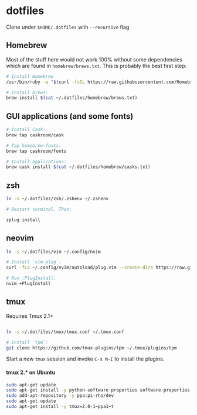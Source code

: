 # dotfiles

Clone under `$HOME/.dotfiles` with `--recursive` flag


## Homebrew

Most of the stuff here would not work 100% without some dependencies which are found in `homebrew/brews.txt`. This is probably the best first step:

```bash
# Install Homebrew
/usr/bin/ruby -e "$(curl -fsSL https://raw.githubusercontent.com/Homebrew/install/master/install)"

# Install brews:
brew install $(cat ~/.dotfiles/homebrew/brews.txt)
```


## GUI applications (and some fonts)

```bash
# Install Cask:
brew tap caskroom/cask

# Tap homebrew-fonts:
brew tap caskroom/fonts

# Install applications:
brew cask install $(cat ~/.dotfiles/homebrew/casks.txt)
```

## zsh


```bash
ln -s ~/.dotfiles/zsh/.zshenv ~/.zshenv

# Restart terminal. Then:

zplug install
```


## neovim

```bash
ln -s ~/.dotfiles/vim ~/.config/nvim

# Install `vim-plug`:
curl -fLo ~/.config/nvim/autoload/plug.vim --create-dirs https://raw.githubusercontent.com/junegunn/vim-plug/master/plug.vim

# Run :PlugInstall:
nvim +PlugInstall
```

## tmux

Requires Tmux 2.1+

```bash

ln -s ~/.dotfiles/tmux/tmux.conf ~/.tmux.conf

# Install `tpm`:
git clone https://github.com/tmux-plugins/tpm ~/.tmux/plugins/tpm
```

Start a new `tmux` session and invoke `C-s M-I` to install the plugins.

#### tmux 2.* on Ubuntu
```bash
sudo apt-get update
sudo apt-get install -y python-software-properties software-properties-common
sudo add-apt-repository -y ppa:pi-rho/dev
sudo apt-get update
sudo apt-get install -y tmux=2.0-1~ppa1~t
```
